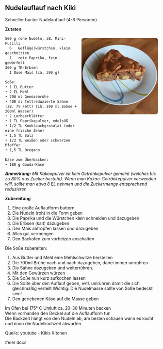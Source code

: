 Nudelauflauf nach Kiki
-----------------------

Schneller bunter Nudelauflauf (4-6 Personen)

<img align='right' style="margin:5ex 0 1ex 1em;border-radius:8px" width="50%" 
    src="images/Spanischer_Apfelkuchen_2020-04-09.jpg"  />

**Zutaten**

```
500 g rohe Nudeln, zB. Mini-Fusilli
  6   Geflügelwürstchen, klein geschnitten 
  1   rote Paprika, fein gewürfelt 
300 g TK-Erbsen 
  1 Dose Mais (ca. 300 g) 

Soße:
• 1 EL Butter
• 2 EL Mehl
• 700 ml Gemüsebrühe
• 400 ml fettreduzierte Sahne (zB. 7% Fett) (ih: 200 ml Sahne + 200ml Wasser)
• 2 Lorbeerblätter 
• 1 TL Paprikapulver, edelsüß
• 1/2 TL Knoblauchgranulat (oder eine frische Zehe)
• 1,5 TL Salz 
• 1/2 TL weißen oder schwarzen Pfeffer
• 1,5 TL Oregano

Käse zum Überbacken:
• 180 g Gouda-Käse 
```


_**Anmerkung:** Mit Kakaopulver ist kein Getränkepulver gemeint (welches bis zu 80% aus Zucker besteht). Wenn man Kakao-Getränkepulver verwenden will, sollte man etwa 8 EL nehmen und die Zuckermenge entsprechend reduzieren._

**Zubereitung** 

1. Eine große Auflaufform buttern
2. Die Nudeln (roh) in die Form geben
3. Die Paprika und die Würstchen klein schneiden und dazugeben
4. Die Erbsen (kalt) dazugeben
5. Den Mais abtropfen  lassen und dazugeben
6. Alles gut vermengen
7. Den Backofen zum vorheizen anschalten

Die Soße zubereiten:  
1. Aus Butter und Mehl eine Mehlschwitze herstellen
2. Die 700ml Brühe nach und nach dazugeben, dabei immer umrühren
3. Die Sahne dazugeben und weiterrühren.
4. Mit den Gewürzen würzen
5. Die Soße nun kurz aufkochen lassen
6. Die Soße über den Auflauf geben, evtl. umrühren damit die sich gleichmäßig verteilt
   Wichtig: Die Nudelmasse sollte von Soße bedeckt sein!
7. Den geriebenen Käse auf die Masse geben

Im Ofen bei 175° C Umluft ca. 20-30 Minuten backen  
Wenn vorhanden den Deckel auf die Auflaufform tun  
Die Backzeit hängt von den Nudeln ab, am besten schauen wann es kocht und dann die Nudelkochzeit abwarten


Quelle: youtube - Kikis Kitchen

#eier docs

